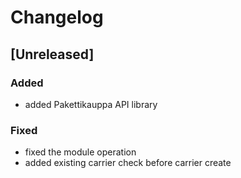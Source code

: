 # Changelog

## [Unreleased]
### Added
- added Pakettikauppa API library

### Fixed
- fixed the module operation
- added existing carrier check before carrier create
